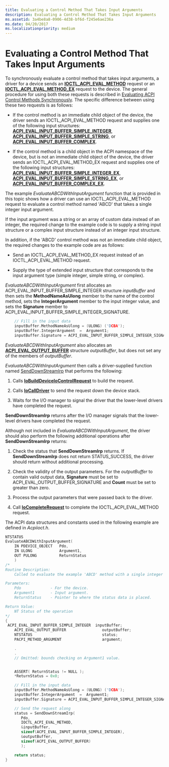```yaml
---
title: Evaluating a Control Method That Takes Input Arguments
description: Evaluating a Control Method That Takes Input Arguments
ms.assetid: 3a4be8a8-0906-4d38-bf6d-f245e6ae236a
ms.date: 04/20/2017
ms.localizationpriority: medium
---
```


# Evaluating a Control Method That Takes Input Arguments


To synchronously evaluate a control method that takes input arguments, a driver for a device sends an [**IOCTL\_ACPI\_EVAL\_METHOD**](/windows-hardware/drivers/ddi/acpiioct/ni-acpiioct-ioctl_acpi_eval_method) request or an [**IOCTL\_ACPI\_EVAL\_METHOD\_EX**](/windows-hardware/drivers/ddi/acpiioct/ni-acpiioct-ioctl_acpi_eval_method_ex) request to the device. The general procedure for using both these requests is described in [Evaluating ACPI Control Methods Synchronously](evaluating-acpi-control-methods-synchronously.md). The specific difference between using these two requests is as follows:

-   If the control method is an immediate child object of the device, the driver sends an IOCTL\_ACPI\_EVAL\_METHOD request and supplies one of the following input structures: [**ACPI\_EVAL\_INPUT\_BUFFER\_SIMPLE\_INTEGER**](/windows-hardware/drivers/ddi/acpiioct/ns-acpiioct-_acpi_eval_input_buffer_simple_integer_v1), [**ACPI\_EVAL\_INPUT\_BUFFER\_SIMPLE\_STRING**](/windows-hardware/drivers/ddi/acpiioct/ns-acpiioct-_acpi_eval_input_buffer_simple_string_v1), or [**ACPI\_EVAL\_INPUT\_BUFFER\_COMPLEX**](/windows-hardware/drivers/ddi/acpiioct/ns-acpiioct-_acpi_eval_input_buffer_complex_v1).

-   If the control method is a child object in the ACPI namespace of the device, but is not an immediate child object of the device, the driver sends an IOCTL\_ACPI\_EVAL\_METHOD\_EX request and supplies one of the following input structures: [**ACPI\_EVAL\_INPUT\_BUFFER\_SIMPLE\_INTEGER\_EX**](/windows-hardware/drivers/ddi/acpiioct/ns-acpiioct-_acpi_eval_input_buffer_simple_integer_v1_ex), [**ACPI\_EVAL\_INPUT\_BUFFER\_SIMPLE\_STRING\_EX**](/windows-hardware/drivers/ddi/acpiioct/ns-acpiioct-_acpi_eval_input_buffer_simple_string_v1_ex), or [**ACPI\_EVAL\_INPUT\_BUFFER\_COMPLEX\_EX**](/windows-hardware/drivers/ddi/acpiioct/ns-acpiioct-_acpi_eval_input_buffer_complex_v1_ex).

The example *EvaluateABCDWithInputArgument* function that is provided in this topic shows how a driver can use an IOCTL\_ACPI\_EVAL\_METHOD request to evaluate a control method named 'ABCD' that takes a single integer input argument.

If the input argument was a string or an array of custom data instead of an integer, the required change to the example code is to supply a string input structure or a complex input structure instead of an integer input structure.

In addition, if the 'ABCD' control method was not an immediate child object, the required changes to the example code are as follows:

-   Send an IOCTL\_ACPI\_EVAL\_METHOD\_EX request instead of an IOCTL\_ACPI\_EVAL\_METHOD request.

-   Supply the type of extended input structure that corresponds to the input argument type (simple integer, simple string, or complex).

*EvaluateABCDWithInputArgument* first allocates an ACPI\_EVAL\_INPUT\_BUFFER\_SIMPLE\_INTEGER structure *inputBuffer* and then sets the **MethodNameAsUlong** member to the name of the control method, sets the **IntegerArgument** member to the input integer value, and sets the **Signature** member to ACPI\_EVAL\_INPUT\_BUFFER\_SIMPLE\_INTEGER\_SIGNATURE.

```cpp
    // Fill in the input data
    inputBuffer.MethodNameAsUlong = (ULONG) ('DCBA');
    inputBuffer.IntegerArgument  =  Argument1;
    inputBuffer.Signature = ACPI_EVAL_INPUT_BUFFER_SIMPLE_INTEGER_SIGNATURE;
```

*EvaluateABCDWithInputArgument* also allocates an [**ACPI\_EVAL\_OUTPUT\_BUFFER**](/windows-hardware/drivers/ddi/acpiioct/ns-acpiioct-_acpi_eval_output_buffer_v1) structure *outputBuffer*, but does not set any of the members of *outputBuffer*.

*EvaluateABCDWithInputArgument* then calls a driver-supplied function named [SendDownStreamIrp](senddownstreamirp-function.md) that performs the following:

1.  Calls [**IoBuildDeviceIoControlRequest**](/windows-hardware/drivers/ddi/wdm/nf-wdm-iobuilddeviceiocontrolrequest) to build the request.

2.  Calls [**IoCallDriver**](/windows-hardware/drivers/ddi/wdm/nf-wdm-iocalldriver) to send the request down the device stack.

3.  Waits for the I/O manager to signal the driver that the lower-level drivers have completed the request.

**SendDownStreamIrp** returns after the I/O manager signals that the lower-level drivers have completed the request.

Although not included in *EvaluateABCDWithInputArgument*, the driver should also perform the following additional operations after **SendDownStreamIrp** returns:

1.  Check the status that **SendDownStreamIrp** returns. If **SendDownStreamIrp** does not return STATUS\_SUCCESS, the driver should return without additional processing.

2.  Check the validity of the output parameters. For the *outputBuffer* to contain valid output data, **Signature** must be set to ACPI\_EVAL\_OUTPUT\_BUFFER\_SIGNATURE and **Count** must be set to greater than zero.

3.  Process the output parameters that were passed back to the driver.

4.  Call [**IoCompleteRequest**](/windows-hardware/drivers/ddi/wdm/nf-wdm-iocompleterequest) to complete the IOCTL\_ACPI\_EVAL\_METHOD request.

The ACPI data structures and constants used in the following example are defined in *Acpiioct.h*.

```cpp
NTSTATUS
EvaluateABCDWithInputArgument(
    IN PDEVICE_OBJECT   Pdo,
    IN ULONG            Argument1,
    OUT PULONG          ReturnStatus
    )
/*
Routine Description:
    Called to evaluate the example 'ABCD' method with a single integer input argument

Parameters:
    Pdo             - For the device.
    Argument1       - Input argument.
    ReturnStatus    - Pointer to where the status data is placed.

Return Value:
    NT Status of the operation
*/
{
 ACPI_EVAL_INPUT_BUFFER_SIMPLE_INTEGER  inputBuffer;
    ACPI_EVAL_OUTPUT_BUFFER                outputBuffer; 
    NTSTATUS                               status;
    PACPI_METHOD_ARGUMENT                  argument;

    .
    .
    // Omitted: bounds checking on Argument1 value.


    ASSERT( ReturnStatus != NULL );
    *ReturnStatus = 0x0;

    // Fill in the input data
    inputBuffer.MethodNameAsUlong = (ULONG) ('DCBA');
    inputBuffer.IntegerArgument  =  Argument1;
    inputBuffer.Signature = ACPI_EVAL_INPUT_BUFFER_SIMPLE_INTEGER_SIGNATURE;

    // Send the request along
    status = SendDownStreamIrp(
       Pdo,
       IOCTL_ACPI_EVAL_METHOD,
       &inputBuffer,
       sizeof(ACPI_EVAL_INPUT_BUFFER_SIMPLE_INTEGER),
       &outputBuffer,
       sizeof(ACPI_EVAL_OUTPUT_BUFFER)
       );

    return status;
}
```

 

